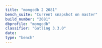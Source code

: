 ```yaml
---
title: "mongodb 2 2081"
bench_suite: "Current snapshot on master"
build_number: "2081"
dbprofile: "mongodb"
classifier: "Gatling 3.3.0"
date: 
type: "bench"
---
```

